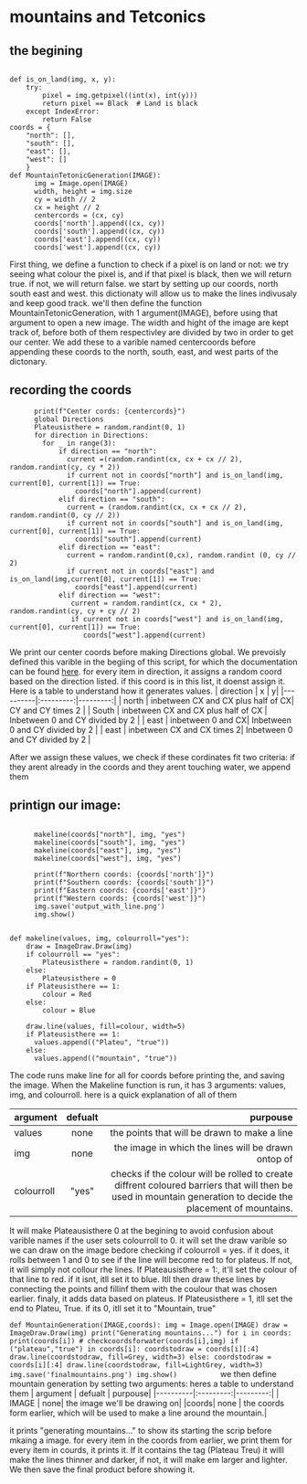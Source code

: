 # mountains and Tetconics

## the begining
```

def is_on_land(img, x, y):
    try:
        pixel = img.getpixel((int(x), int(y)))
        return pixel == Black  # Land is black
    except IndexError:
        return False  
coords = {
    "north": [],
    "south": [],
    "east": [],
    "west": []
    }
def MountainTetonicGeneration(IMAGE):
      img = Image.open(IMAGE)
      width, height = img.size
      cy = width // 2
      cx = height // 2
      centercords = (cx, cy)
      coords['north'].append((cx, cy))
      coords['south'].append((cx, cy))
      coords['east'].append((cx, cy))
      coords['west'].append((cx, cy))

```
First thing, we define a function to check if a pixel is on land or not: we try seeing what colour the pixel is, and if that pixel is black, then we will return true. if not, we will return false.
we start by setting up our coords, north south east and west. this dictionaty will allow us to make the lines indivusaly and keep good track.
we'll then define the function MountainTetonicGeneration, with 1 argument(IMAGE), before using that argument to open a new image.
The width and hight of the image are kept track of, before both of them respectivley are divided by two in order to get our center. We add these
to a varible named centercoords before appending these coords to the north, south, east, and west parts of the dictonary.  

## recording the coords

```
      print(f"Center cords: {centercords}")
      global Directions
      Plateusisthere = random.randint(0, 1)
      for direction in Directions:
        for _ in range(3):
            if direction == "north":
              current =(random.randint(cx, cx + cx // 2), random.randint(cy, cy * 2))
              if current not in coords["north"] and is_on_land(img, current[0], current[1]) == True:
                coords["north"].append(current)
            elif direction == "south":
              current = (random.randint(cx, cx + cx // 2), random.randint(0, cy // 2))
              if current not in coords["south"] and is_on_land(img, current[0], current[1]) == True:
                coords["south"].append(current)
            elif direction == "east":
              current = random.randint(0,cx), random.randint (0, cy // 2)
              if current not in coords["east"] and is_on_land(img,current[0], current[1]) == True:
                coords["east"].append(current)            
            elif direction == "west":
               current = random.randint(cx, cx * 2), random.randint(cy, cy + cy // 2)
               if current not in coords["west"] and is_on_land(img, current[0], current[1]) == True:
                  coords["west"].append(current)
```

We print our center coords before making Directions global. We prevoisly defined this varible in the begiing of this script, for which the documentation can be found [here](URL "seeandblob.md"). 
for every item in direction, it assigns a random coord based on the direction listed. if this coord is in this list, it doenst assign it.
Here is a table to understand how it generates values.
| direction | x | y|
|----------|:---------:|---------:|
| north | inbetween CX and CX plus half of CX| CY and CY times 2  |
| South | inbetween CX and CX plus half of CX   | Inbetween 0 and CY divided by 2  |
| east | inbetween 0 and CX| Inbetween 0 and CY divided by 2  |
| east | inbetween CX and CX times 2| Inbetween 0 and CY divided by 2  |

After we assign these values, we check if these cordinates fit two criteria:
if they arent already in the coords and they arent touching water, we append them

## printign our image:
```
      
      makeline(coords["north"], img, "yes")
      makeline(coords["south"], img, "yes")
      makeline(coords["east"], img, "yes")
      makeline(coords["west"], img, "yes")

      print(f"Northern coords: {coords['north']}")
      print(f"Southern coords: {coords['south']}")
      print(f"Eastern coords: {coords['east']}")
      print(f"Western coords: {coords['west']}")
      img.save('output_with_line.png')
      img.show()

         
def makeline(values, img, colourroll="yes"):
    draw = ImageDraw.Draw(img)
    if colourroll == "yes":
        Plateusisthere = random.randint(0, 1)
    else:
        Plateusisthere = 0
    if Plateusisthere == 1:
        colour = Red
    else:
        colour = Blue

    draw.line(values, fill=colour, width=5)
    if Plateusisthere == 1:
      values.append(("Plateu", "true"))
    else:
      values.append(("mountain", "true"))
```
The code runs make line for all for coords before printing the, and saving the image. When the Makeline function is run, it has 3 arguments: values, img, and colourroll.
here is a quick explanation of all of them

| argument | defualt | purpouse|
|----------|:---------:|---------:|
| values | none| the points that will be drawn to make a line|
| img | none| the image in which the lines will be drawn ontop of|
| colourroll| "yes"| checks if the colour will be rolled to create diffrent coloured barriers that will then be used in mountain generation to decide the placement of mountains.|

It will make Plateausisthere 0 at the begining to avoid confusion about varible names if the user sets colourroll to 0.
it will set the draw varible so we can draw on the image bedore checking if colourroll = yes. if it does, it rolls between 1 and 0 to see if the line will become red to for plateus. If not, it will simply not collour rhe lines. If Plateausisthere = 1:, it'll set the colour of that line to red. if it isnt, itll set it to blue. Itll then draw these lines by connecting the points and fillinf them with the coulour that was chosen earlier.
finaly, it adds data based on plateus. If Plateusisthere = 1, itll set the end to Plateu, True. if its 0, itll set it to "Mountain, true"

``
def MountainGeneration(IMAGE,coords):
    img = Image.open(IMAGE)
    draw = ImageDraw.Draw(img)
    print("Generating mountains...")
    for i in coords:
        print(coords[i])
        # checkcoordsforwater(coords[i],img)
        if ("plateau","true") in coords[i]:
          coordstodraw = coords[i][:4]
          draw.line(coordstodraw, fill=Grey, width=3)
        else:
           coordstodraw = coords[i][:4]
           draw.line(coordstodraw, fill=LightGrey, width=3)
    img.save('finalmountains.png')
    img.show()          
``
we then define mountain generation by setting two arguments: heres a table to understand them
| argument | defualt | purpouse|
|----------|:---------:|---------:|
| IMAGE | none| the image we'll be drawing on| 
|coords| none | the coords form earlier, which will be used  to make a line around the mountain.|

it prints "generating mountains..." to show its starting the scrip before mkaing a image. for every item in the coords from earlier, we print them
for every item in courds, it prints it. If it contains the tag (Plateau Treu) it willl make the lines thinner and darker, if not, it will make em larger and  lighter. We then save the final product before showing it.
